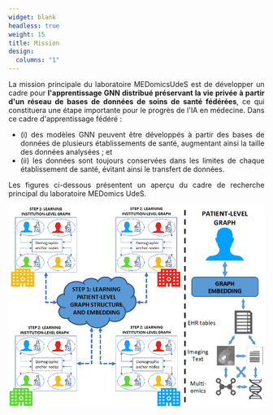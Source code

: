 ```yaml
---
widget: blank
headless: true
weight: 15
title: Mission
design:
  columns: "1"
---
```

<div style="text-align: justify;">
La mission principale du laboratoire MEDomicsUdeS est de développer un cadre pour 
  <b>l'apprentissage GNN distribué préservant la vie privée à partir d'un réseau de bases de données de soins de santé fédérées</b>, 
ce qui constituera une étape importante pour le progrès de l'IA en médecine. Dans ce cadre d'apprentissage fédéré :
<ul>
<li> (i) des modèles GNN peuvent être développés à partir des bases de données de plusieurs établissements de santé, augmentant ainsi la taille des données analysées ; et </li>
<li> (ii) les données sont toujours conservées dans les limites de chaque établissement de santé, évitant ainsi le transfert de données.</li>
</ul>
Les figures ci-dessous présentent un aperçu du cadre de recherche principal du laboratoire MEDomics UdeS.
</div>
<p align="center">
  <img src=main-fig.png />
</p>
